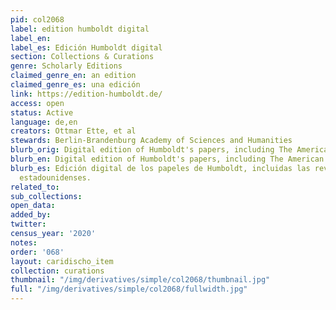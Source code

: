 ```yaml
---
pid: col2068
label: edition humboldt digital
label_en:
label_es: Edición Humboldt digital
section: Collections & Curations
genre: Scholarly Editions
claimed_genre_en: an edition
claimed_genre_es: una edición
link: https://edition-humboldt.de/
access: open
status: Active
language: de,en
creators: Ottmar Ette, et al
stewards: Berlin-Brandenburg Academy of Sciences and Humanities
blurb_orig: Digital edition of Humboldt's papers, including The American Travel Journals.
blurb_en: Digital edition of Humboldt's papers, including The American Travel Journals.
blurb_es: Edición digital de los papeles de Humboldt, incluidas las revistas de viajes
  estadounidenses.
related_to:
sub_collections:
open_data:
added_by:
twitter:
census_year: '2020'
notes:
order: '068'
layout: caridischo_item
collection: curations
thumbnail: "/img/derivatives/simple/col2068/thumbnail.jpg"
full: "/img/derivatives/simple/col2068/fullwidth.jpg"
---
```

